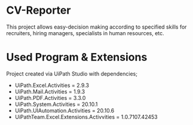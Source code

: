 # CV-Reporter
This project allows easy-decision making according to specified skills for recruiters, hiring managers, specialists in human resources, etc.

# Used Program & Extensions
Project created via UiPath Studio with dependencies;
- UiPath.Excel.Activities = 2.9.3
- UiPath.Mail.Activities = 1.9.3
- UiPath.PDF.Activities = 3.3.0
- UiPath.System.Activities = 20.10.1
- UiPath.UIAutomation.Activities = 20.10.6
- UiPathTeam.Excel.Extensions.Activvities = 1.0.7107.42453


